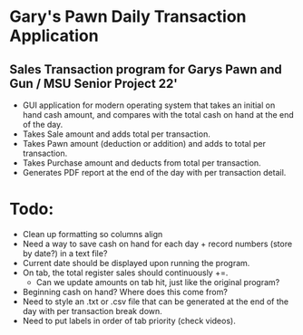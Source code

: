 # Gary's Pawn Daily Transaction Application
## Sales Transaction program for Garys Pawn and Gun / MSU Senior Project 22'
- GUI application for modern operating system that takes an initial on hand cash amount, and compares with the total cash on hand at the end of the day.
- Takes Sale amount and adds total per transaction.
- Takes Pawn amount (deduction or addition) and adds to total per transaction.
- Takes Purchase amount and deducts from total per transaction.
- Generates PDF report at the end of the day with per transaction detail.

# Todo:
- Clean up formatting so columns align
- Need a way to save cash on hand for each day + record numbers (store by date?) in a text file?
- Current date should be displayed upon running the program.
- On tab, the total register sales should continuously +=.
  - Can we update amounts on tab hit, just like the original program?
- Beginning cash on hand? Where does this come from?
- Need to style an .txt or .csv file that can be generated at the end of the day with per transaction break down.
- Need to put labels in order of tab priority (check videos).
